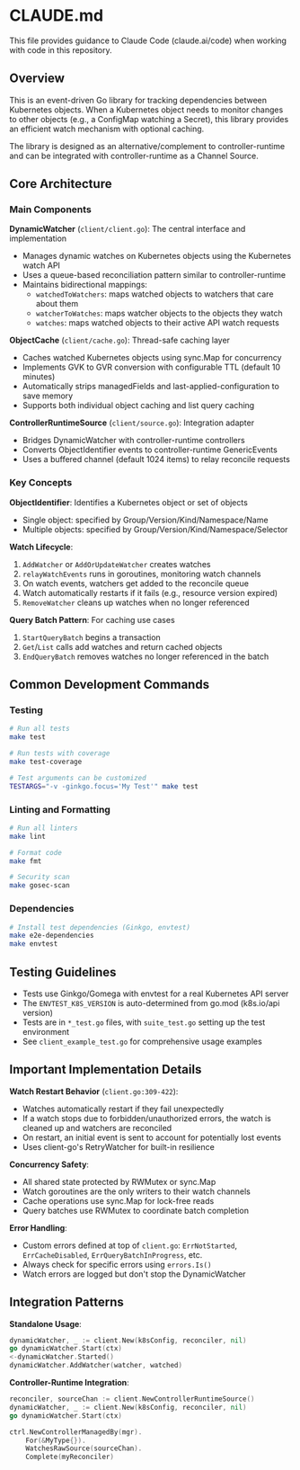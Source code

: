 # CLAUDE.md

This file provides guidance to Claude Code (claude.ai/code) when working with code in this
repository.

## Overview

This is an event-driven Go library for tracking dependencies between Kubernetes objects. When a
Kubernetes object needs to monitor changes to other objects (e.g., a ConfigMap watching a Secret),
this library provides an efficient watch mechanism with optional caching.

The library is designed as an alternative/complement to controller-runtime and can be integrated
with controller-runtime as a Channel Source.

## Core Architecture

### Main Components

**DynamicWatcher** (`client/client.go`): The central interface and implementation

- Manages dynamic watches on Kubernetes objects using the Kubernetes watch API
- Uses a queue-based reconciliation pattern similar to controller-runtime
- Maintains bidirectional mappings:
  - `watchedToWatchers`: maps watched objects to watchers that care about them
  - `watcherToWatches`: maps watcher objects to the objects they watch
  - `watches`: maps watched objects to their active API watch requests

**ObjectCache** (`client/cache.go`): Thread-safe caching layer

- Caches watched Kubernetes objects using sync.Map for concurrency
- Implements GVK to GVR conversion with configurable TTL (default 10 minutes)
- Automatically strips managedFields and last-applied-configuration to save memory
- Supports both individual object caching and list query caching

**ControllerRuntimeSource** (`client/source.go`): Integration adapter

- Bridges DynamicWatcher with controller-runtime controllers
- Converts ObjectIdentifier events to controller-runtime GenericEvents
- Uses a buffered channel (default 1024 items) to relay reconcile requests

### Key Concepts

**ObjectIdentifier**: Identifies a Kubernetes object or set of objects

- Single object: specified by Group/Version/Kind/Namespace/Name
- Multiple objects: specified by Group/Version/Kind/Namespace/Selector

**Watch Lifecycle**:

1. `AddWatcher` or `AddOrUpdateWatcher` creates watches
2. `relayWatchEvents` runs in goroutines, monitoring watch channels
3. On watch events, watchers get added to the reconcile queue
4. Watch automatically restarts if it fails (e.g., resource version expired)
5. `RemoveWatcher` cleans up watches when no longer referenced

**Query Batch Pattern**: For caching use cases

1. `StartQueryBatch` begins a transaction
2. `Get`/`List` calls add watches and return cached objects
3. `EndQueryBatch` removes watches no longer referenced in the batch

## Common Development Commands

### Testing

```bash
# Run all tests
make test

# Run tests with coverage
make test-coverage

# Test arguments can be customized
TESTARGS="-v -ginkgo.focus='My Test'" make test
```

### Linting and Formatting

```bash
# Run all linters
make lint

# Format code
make fmt

# Security scan
make gosec-scan
```

### Dependencies

```bash
# Install test dependencies (Ginkgo, envtest)
make e2e-dependencies
make envtest
```

## Testing Guidelines

- Tests use Ginkgo/Gomega with envtest for a real Kubernetes API server
- The `ENVTEST_K8S_VERSION` is auto-determined from go.mod (k8s.io/api version)
- Tests are in `*_test.go` files, with `suite_test.go` setting up the test environment
- See `client_example_test.go` for comprehensive usage examples

## Important Implementation Details

**Watch Restart Behavior** (`client.go:309-422`):

- Watches automatically restart if they fail unexpectedly
- If a watch stops due to forbidden/unauthorized errors, the watch is cleaned up and watchers are
  reconciled
- On restart, an initial event is sent to account for potentially lost events
- Uses client-go's RetryWatcher for built-in resilience

**Concurrency Safety**:

- All shared state protected by RWMutex or sync.Map
- Watch goroutines are the only writers to their watch channels
- Cache operations use sync.Map for lock-free reads
- Query batches use RWMutex to coordinate batch completion

**Error Handling**:

- Custom errors defined at top of `client.go`: `ErrNotStarted`, `ErrCacheDisabled`,
  `ErrQueryBatchInProgress`, etc.
- Always check for specific errors using `errors.Is()`
- Watch errors are logged but don't stop the DynamicWatcher

## Integration Patterns

**Standalone Usage**:

```go
dynamicWatcher, _ := client.New(k8sConfig, reconciler, nil)
go dynamicWatcher.Start(ctx)
<-dynamicWatcher.Started()
dynamicWatcher.AddWatcher(watcher, watched)
```

**Controller-Runtime Integration**:

```go
reconciler, sourceChan := client.NewControllerRuntimeSource()
dynamicWatcher, _ := client.New(k8sConfig, reconciler, nil)
go dynamicWatcher.Start(ctx)

ctrl.NewControllerManagedBy(mgr).
    For(&MyType{}).
    WatchesRawSource(sourceChan).
    Complete(myReconciler)
```
